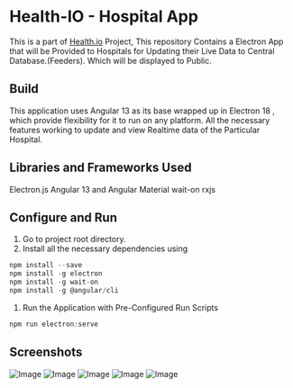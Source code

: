# Health-IO - Hospital App

This is a part of [Health.io](https://health-io-app.herokuapp.com/) Project, This repository Contains a Electron App that will be Provided to Hospitals for Updating their Live Data to Central Database.(Feeders). Which will be displayed to Public.

## Build

This application uses Angular 13 as its base wrapped up in Electron 18 , which provide flexibility for it to run on any platform. All the necessary features working to update and view Realtime data of the Particular Hospital.

## Libraries and Frameworks Used

Electron.js
Angular 13 and Angular Material
wait-on
rxjs


## Configure and Run

1. Go to project root directory.
2. Install all the necessary dependencies using



```jsx
npm install --save
npm install -g electron
npm install -g wait-on
npm install -g @angular/cli
```

1. Run the Application with Pre-Configured Run Scripts

```jsx
npm run electron:serve
```

## Screenshots

![Image](https://res.cloudinary.com/srvraj311/image/upload/v1652895433/Screenshot_2022-05-18_at_11.05.59_PM_ere0tb.png)
![Image](https://res.cloudinary.com/srvraj311/image/upload/v1652738402/Screenshot_2022-05-17_at_3.29.53_AM_qnib20.png)
![Image](https://res.cloudinary.com/srvraj311/image/upload/v1652737203/Screenshot_2022-05-17_at_2.56.32_AM_d606ez.png)
![Image](https://res.cloudinary.com/srvraj311/image/upload/v1652737204/Screenshot_2022-05-17_at_2.56.35_AM_tjwnhi.png)
![Image](https://res.cloudinary.com/srvraj311/image/upload/v1652737200/Screenshot_2022-05-17_at_2.56.44_AM_kzjvbh.png)

